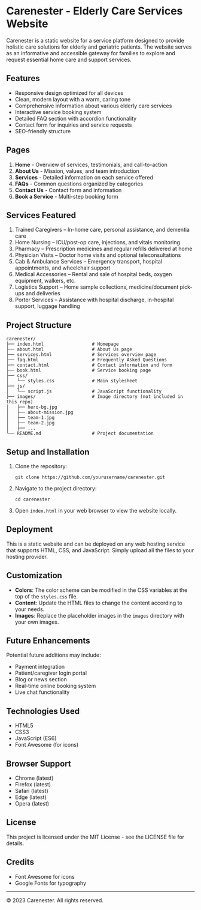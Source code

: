 # Carenester - Elderly Care Services Website

Carenester is a static website for a service platform designed to provide holistic care solutions for elderly and geriatric patients. The website serves as an informative and accessible gateway for families to explore and request essential home care and support services.

## Features

- Responsive design optimized for all devices
- Clean, modern layout with a warm, caring tone
- Comprehensive information about various elderly care services
- Interactive service booking system
- Detailed FAQ section with accordion functionality
- Contact form for inquiries and service requests
- SEO-friendly structure

## Pages

1. **Home** - Overview of services, testimonials, and call-to-action
2. **About Us** - Mission, values, and team introduction
3. **Services** - Detailed information on each service offered
4. **FAQs** - Common questions organized by categories
5. **Contact Us** - Contact form and information
6. **Book a Service** - Multi-step booking form

## Services Featured

1. Trained Caregivers – In-home care, personal assistance, and dementia care
2. Home Nursing – ICU/post-op care, injections, and vitals monitoring
3. Pharmacy – Prescription medicines and regular refills delivered at home
4. Physician Visits – Doctor home visits and optional teleconsultations
5. Cab & Ambulance Services – Emergency transport, hospital appointments, and wheelchair support
6. Medical Accessories – Rental and sale of hospital beds, oxygen equipment, walkers, etc.
7. Logistics Support – Home sample collections, medicine/document pick-ups and deliveries
8. Porter Services – Assistance with hospital discharge, in-hospital support, luggage handling

## Project Structure

```
carenester/
├── index.html                  # Homepage
├── about.html                  # About Us page
├── services.html               # Services overview page
├── faq.html                    # Frequently Asked Questions
├── contact.html                # Contact information and form
├── book.html                   # Service booking page
├── css/
│   └── styles.css              # Main stylesheet
├── js/
│   └── script.js               # JavaScript functionality
├── images/                     # Image directory (not included in this repo)
│   ├── hero-bg.jpg
│   ├── about-mission.jpg
│   ├── team-1.jpg
│   ├── team-2.jpg
│   ├── ...
└── README.md                   # Project documentation
```

## Setup and Installation

1. Clone the repository:
   ```
   git clone https://github.com/yourusername/carenester.git
   ```

2. Navigate to the project directory:
   ```
   cd carenester
   ```

3. Open `index.html` in your web browser to view the website locally.

## Deployment

This is a static website and can be deployed on any web hosting service that supports HTML, CSS, and JavaScript. Simply upload all the files to your hosting provider.

## Customization

- **Colors**: The color scheme can be modified in the CSS variables at the top of the `styles.css` file.
- **Content**: Update the HTML files to change the content according to your needs.
- **Images**: Replace the placeholder images in the `images` directory with your own images.

## Future Enhancements

Potential future additions may include:
- Payment integration
- Patient/caregiver login portal
- Blog or news section
- Real-time online booking system
- Live chat functionality

## Technologies Used

- HTML5
- CSS3
- JavaScript (ES6)
- Font Awesome (for icons)

## Browser Support

- Chrome (latest)
- Firefox (latest)
- Safari (latest)
- Edge (latest)
- Opera (latest)

## License

This project is licensed under the MIT License - see the LICENSE file for details.

## Credits

- Font Awesome for icons
- Google Fonts for typography

---

© 2023 Carenester. All rights reserved.